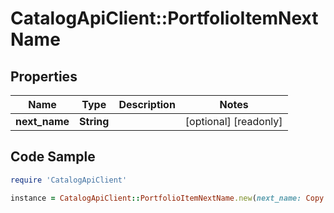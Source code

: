 # CatalogApiClient::PortfolioItemNextName

## Properties

Name | Type | Description | Notes
------------ | ------------- | ------------- | -------------
**next_name** | **String** |  | [optional] [readonly] 

## Code Sample

```ruby
require 'CatalogApiClient'

instance = CatalogApiClient::PortfolioItemNextName.new(next_name: Copy of Nginx)
```


